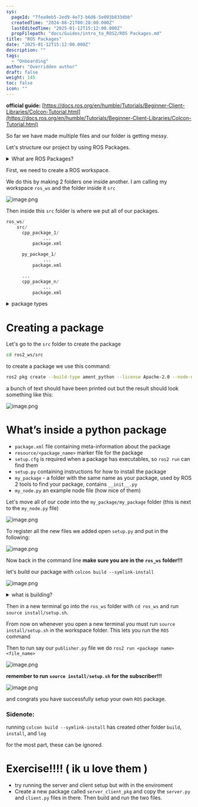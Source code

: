 ```yaml
---
sys:
  pageId: "7fea9eb5-2ed9-4e73-b6d6-5e093b833dbb"
  createdTime: "2024-08-21T00:28:00.000Z"
  lastEditedTime: "2025-01-12T15:12:00.000Z"
  propFilepath: "docs/Guides/intro_to_ROS2/ROS Packages.md"
title: "ROS Packages"
date: "2025-01-12T15:12:00.000Z"
description: ""
tags:
  - "Onboarding"
author: "Overridden author"
draft: false
weight: 145
toc: false
icon: ""
---
```


**official guide:** [https://docs.ros.org/en/humble/Tutorials/Beginner-Client-Libraries/Colcon-Tutorial.html](https://docs.ros.org/en/humble/Tutorials/Beginner-Client-Libraries/Colcon-Tutorial.html)

So far we have made multiple files and our folder is getting messy.

Let's structure our project by using ROS Packages.

<details>

<summary>What are ROS Packages?</summary>

ROS Packages are, as the name implies, packages of code that are highly sharable between ROS developers.

They consist of a folder, `package.xml` file, and source code

```python
      cpp_package_1/
		      ... imagine much code files here ..
          package.xml
```

</details>

First, we need to create a ROS workspace.

We do this by making 2 folders one inside another. I am calling my workspace `ros_ws` and the folder inside it `src`

![image.png](https://prod-files-secure.s3.us-west-2.amazonaws.com/d518164a-d88e-44d1-a4ee-3adb3bd8bce0/70706947-fd18-4537-a67b-e12946812d31/image.png?X-Amz-Algorithm=AWS4-HMAC-SHA256&X-Amz-Content-Sha256=UNSIGNED-PAYLOAD&X-Amz-Credential=ASIAZI2LB4663FQLO77W%2F20250522%2Fus-west-2%2Fs3%2Faws4_request&X-Amz-Date=20250522T050946Z&X-Amz-Expires=3600&X-Amz-Security-Token=IQoJb3JpZ2luX2VjEBMaCXVzLXdlc3QtMiJIMEYCIQCm%2Fj0Va54Hz6cc1Z52idz2pCGUYse2Nn7qpTY22kLFawIhANm4jtpLoRZqud0lfiQF7zaMsbtWZCQH6HeFqT%2FJnvITKogECMv%2F%2F%2F%2F%2F%2F%2F%2F%2F%2FwEQABoMNjM3NDIzMTgzODA1IgxWIOv0q%2B09BwiEeXIq3AMClBYLzNjFUIFWwwrHNHHXHkonOrMv9YOiSdHnHCVYlJTNYxFA0OjT04TK%2FTcZ6%2BoAhakzbCIPqCQcGvLE7HprQWVVCFqpLDU9FO3ugXHh3QYmwHs6n2F6Zt4F2hB%2Box6jhIH69e28n5cFd%2Fyewee3KL7TsQT6x2OuEX2IO%2Ff9lgxhz7LS9THh7AO%2BoJL1sj8ZXtUlP64mJ7kCRe7EStend1tAIYnpErqi6q%2BUdq7wMV9k5crzLXFmlRJPMhuAj5n4%2BGoRHhtKGmB95Kf%2FnGdk%2Fc%2BW6wjKyVIPHChB1XWYy%2F0C0FvcuNlVmHkQMVDI%2Bh3GHmCTE25Zr2hZidyGGWjkNHg97MDehKSuDRN%2BJEOlr6CzxuuZ0qYJGv%2BMREw%2Bzj%2Bzp3QThhtC9vWHPc5WN3o0pUxCx4pkDVpYixmzWWvpYnceRH0kRlvooCJlZecgFQg8cq%2Fh%2BD1t3gmDbIlHWo%2FcrW%2BGBpIbofeae%2BHduJrcu%2BeTEVyNnb3i3Wl4Tn0ooqcCze5fTFdbuw7fRLJhIIiivxF1iQOwQBtUxc0wiP%2FZRneh%2BQr7FcOFfxfenKphy%2Burhr4Z1bXyvginVyrx%2FYRdO5G3GGKsp3AIh0rjQvC4kLi8iidjzDXy1q4twzCBlLrBBjqkAb8omYHYU0VdbYMu9PsiKr%2FGNI%2FyRyCHGodPMw3Aa84EUQmHfLchVaL4mz1wKJiJwf8zEG3pKz2jWKqU5s9Y1rCy8viNhlub89TYi4PfYYX89dFB9C%2Bmoo9Uq4YL26uzqfLFSf%2FfQ2uVPucSrG5xyxlIIMMaSXJoIDn5OftUGBr4Us8cgedHfrM7KiU1uDWZ%2B46d9ZwRtcy4ycXhGpeZQliAEuCR&X-Amz-Signature=df4f6696cec40e9d664916eaa5253115cae18bd631663baece39b8a95243350d&X-Amz-SignedHeaders=host&x-id=GetObject)

Then inside this `src` folder is where we put all of our packages.

```python
ros_ws/
    src/
      cpp_package_1/
		      ...
          package.xml

      py_package_1/
		      ...
          package.xml

      ...
      cpp_package_n/
		      ...
          package.xml

```

<details>

<summary>package types</summary>

packages can be either `C++` or python.

the intern file structure is different for each but for this guide we will stick to creating python packages

</details>

# Creating a package

Let's go to the `src` folder to create the package

```bash
cd ros2_ws/src
```

to create a package we use this command:

```bash
ros2 pkg create --build-type ament_python --license Apache-2.0 --node-name my_node my_package
```

a bunch of text should have been printed out but the result should look something like this:

![image.png](https://prod-files-secure.s3.us-west-2.amazonaws.com/d518164a-d88e-44d1-a4ee-3adb3bd8bce0/e6cf1e3f-8512-4a3e-b131-079f800bf3e8/image.png?X-Amz-Algorithm=AWS4-HMAC-SHA256&X-Amz-Content-Sha256=UNSIGNED-PAYLOAD&X-Amz-Credential=ASIAZI2LB4663FQLO77W%2F20250522%2Fus-west-2%2Fs3%2Faws4_request&X-Amz-Date=20250522T050946Z&X-Amz-Expires=3600&X-Amz-Security-Token=IQoJb3JpZ2luX2VjEBMaCXVzLXdlc3QtMiJIMEYCIQCm%2Fj0Va54Hz6cc1Z52idz2pCGUYse2Nn7qpTY22kLFawIhANm4jtpLoRZqud0lfiQF7zaMsbtWZCQH6HeFqT%2FJnvITKogECMv%2F%2F%2F%2F%2F%2F%2F%2F%2F%2FwEQABoMNjM3NDIzMTgzODA1IgxWIOv0q%2B09BwiEeXIq3AMClBYLzNjFUIFWwwrHNHHXHkonOrMv9YOiSdHnHCVYlJTNYxFA0OjT04TK%2FTcZ6%2BoAhakzbCIPqCQcGvLE7HprQWVVCFqpLDU9FO3ugXHh3QYmwHs6n2F6Zt4F2hB%2Box6jhIH69e28n5cFd%2Fyewee3KL7TsQT6x2OuEX2IO%2Ff9lgxhz7LS9THh7AO%2BoJL1sj8ZXtUlP64mJ7kCRe7EStend1tAIYnpErqi6q%2BUdq7wMV9k5crzLXFmlRJPMhuAj5n4%2BGoRHhtKGmB95Kf%2FnGdk%2Fc%2BW6wjKyVIPHChB1XWYy%2F0C0FvcuNlVmHkQMVDI%2Bh3GHmCTE25Zr2hZidyGGWjkNHg97MDehKSuDRN%2BJEOlr6CzxuuZ0qYJGv%2BMREw%2Bzj%2Bzp3QThhtC9vWHPc5WN3o0pUxCx4pkDVpYixmzWWvpYnceRH0kRlvooCJlZecgFQg8cq%2Fh%2BD1t3gmDbIlHWo%2FcrW%2BGBpIbofeae%2BHduJrcu%2BeTEVyNnb3i3Wl4Tn0ooqcCze5fTFdbuw7fRLJhIIiivxF1iQOwQBtUxc0wiP%2FZRneh%2BQr7FcOFfxfenKphy%2Burhr4Z1bXyvginVyrx%2FYRdO5G3GGKsp3AIh0rjQvC4kLi8iidjzDXy1q4twzCBlLrBBjqkAb8omYHYU0VdbYMu9PsiKr%2FGNI%2FyRyCHGodPMw3Aa84EUQmHfLchVaL4mz1wKJiJwf8zEG3pKz2jWKqU5s9Y1rCy8viNhlub89TYi4PfYYX89dFB9C%2Bmoo9Uq4YL26uzqfLFSf%2FfQ2uVPucSrG5xyxlIIMMaSXJoIDn5OftUGBr4Us8cgedHfrM7KiU1uDWZ%2B46d9ZwRtcy4ycXhGpeZQliAEuCR&X-Amz-Signature=c4264c52cd92d8c7feb6bc591658524f2186c57d4aa59bf2dcdf53035982e50e&X-Amz-SignedHeaders=host&x-id=GetObject)

# What’s inside a python package

- `package.xml` file containing meta-information about the package
- `resource/<package_name>` marker file for the package
- `setup.cfg` is required when a package has executables, so `ros2 run` can find them
- `setup.py` containing instructions for how to install the package
- `my_package` - a folder with the same name as your package, used by ROS 2 tools to find your package, contains `__init__.py`
- `my_node.py` an example node file (how nice of them)

Let's move all of our code into the `my_package/my_package` folder (this is next to the `my_node.py` file)

![image.png](https://prod-files-secure.s3.us-west-2.amazonaws.com/d518164a-d88e-44d1-a4ee-3adb3bd8bce0/9ce58f11-0da9-4d3e-b86d-506a9685d378/image.png?X-Amz-Algorithm=AWS4-HMAC-SHA256&X-Amz-Content-Sha256=UNSIGNED-PAYLOAD&X-Amz-Credential=ASIAZI2LB4663FQLO77W%2F20250522%2Fus-west-2%2Fs3%2Faws4_request&X-Amz-Date=20250522T050946Z&X-Amz-Expires=3600&X-Amz-Security-Token=IQoJb3JpZ2luX2VjEBMaCXVzLXdlc3QtMiJIMEYCIQCm%2Fj0Va54Hz6cc1Z52idz2pCGUYse2Nn7qpTY22kLFawIhANm4jtpLoRZqud0lfiQF7zaMsbtWZCQH6HeFqT%2FJnvITKogECMv%2F%2F%2F%2F%2F%2F%2F%2F%2F%2FwEQABoMNjM3NDIzMTgzODA1IgxWIOv0q%2B09BwiEeXIq3AMClBYLzNjFUIFWwwrHNHHXHkonOrMv9YOiSdHnHCVYlJTNYxFA0OjT04TK%2FTcZ6%2BoAhakzbCIPqCQcGvLE7HprQWVVCFqpLDU9FO3ugXHh3QYmwHs6n2F6Zt4F2hB%2Box6jhIH69e28n5cFd%2Fyewee3KL7TsQT6x2OuEX2IO%2Ff9lgxhz7LS9THh7AO%2BoJL1sj8ZXtUlP64mJ7kCRe7EStend1tAIYnpErqi6q%2BUdq7wMV9k5crzLXFmlRJPMhuAj5n4%2BGoRHhtKGmB95Kf%2FnGdk%2Fc%2BW6wjKyVIPHChB1XWYy%2F0C0FvcuNlVmHkQMVDI%2Bh3GHmCTE25Zr2hZidyGGWjkNHg97MDehKSuDRN%2BJEOlr6CzxuuZ0qYJGv%2BMREw%2Bzj%2Bzp3QThhtC9vWHPc5WN3o0pUxCx4pkDVpYixmzWWvpYnceRH0kRlvooCJlZecgFQg8cq%2Fh%2BD1t3gmDbIlHWo%2FcrW%2BGBpIbofeae%2BHduJrcu%2BeTEVyNnb3i3Wl4Tn0ooqcCze5fTFdbuw7fRLJhIIiivxF1iQOwQBtUxc0wiP%2FZRneh%2BQr7FcOFfxfenKphy%2Burhr4Z1bXyvginVyrx%2FYRdO5G3GGKsp3AIh0rjQvC4kLi8iidjzDXy1q4twzCBlLrBBjqkAb8omYHYU0VdbYMu9PsiKr%2FGNI%2FyRyCHGodPMw3Aa84EUQmHfLchVaL4mz1wKJiJwf8zEG3pKz2jWKqU5s9Y1rCy8viNhlub89TYi4PfYYX89dFB9C%2Bmoo9Uq4YL26uzqfLFSf%2FfQ2uVPucSrG5xyxlIIMMaSXJoIDn5OftUGBr4Us8cgedHfrM7KiU1uDWZ%2B46d9ZwRtcy4ycXhGpeZQliAEuCR&X-Amz-Signature=e10bc48524dde9146434e6a635413148efcd51476086d5dd1bb14e71a53e123a&X-Amz-SignedHeaders=host&x-id=GetObject)

To register all the new files we added open `setup.py` and put in the following:

![image.png](https://prod-files-secure.s3.us-west-2.amazonaws.com/d518164a-d88e-44d1-a4ee-3adb3bd8bce0/1cd7c262-4cae-4496-9d75-c178537d24a2/image.png?X-Amz-Algorithm=AWS4-HMAC-SHA256&X-Amz-Content-Sha256=UNSIGNED-PAYLOAD&X-Amz-Credential=ASIAZI2LB4663FQLO77W%2F20250522%2Fus-west-2%2Fs3%2Faws4_request&X-Amz-Date=20250522T050946Z&X-Amz-Expires=3600&X-Amz-Security-Token=IQoJb3JpZ2luX2VjEBMaCXVzLXdlc3QtMiJIMEYCIQCm%2Fj0Va54Hz6cc1Z52idz2pCGUYse2Nn7qpTY22kLFawIhANm4jtpLoRZqud0lfiQF7zaMsbtWZCQH6HeFqT%2FJnvITKogECMv%2F%2F%2F%2F%2F%2F%2F%2F%2F%2FwEQABoMNjM3NDIzMTgzODA1IgxWIOv0q%2B09BwiEeXIq3AMClBYLzNjFUIFWwwrHNHHXHkonOrMv9YOiSdHnHCVYlJTNYxFA0OjT04TK%2FTcZ6%2BoAhakzbCIPqCQcGvLE7HprQWVVCFqpLDU9FO3ugXHh3QYmwHs6n2F6Zt4F2hB%2Box6jhIH69e28n5cFd%2Fyewee3KL7TsQT6x2OuEX2IO%2Ff9lgxhz7LS9THh7AO%2BoJL1sj8ZXtUlP64mJ7kCRe7EStend1tAIYnpErqi6q%2BUdq7wMV9k5crzLXFmlRJPMhuAj5n4%2BGoRHhtKGmB95Kf%2FnGdk%2Fc%2BW6wjKyVIPHChB1XWYy%2F0C0FvcuNlVmHkQMVDI%2Bh3GHmCTE25Zr2hZidyGGWjkNHg97MDehKSuDRN%2BJEOlr6CzxuuZ0qYJGv%2BMREw%2Bzj%2Bzp3QThhtC9vWHPc5WN3o0pUxCx4pkDVpYixmzWWvpYnceRH0kRlvooCJlZecgFQg8cq%2Fh%2BD1t3gmDbIlHWo%2FcrW%2BGBpIbofeae%2BHduJrcu%2BeTEVyNnb3i3Wl4Tn0ooqcCze5fTFdbuw7fRLJhIIiivxF1iQOwQBtUxc0wiP%2FZRneh%2BQr7FcOFfxfenKphy%2Burhr4Z1bXyvginVyrx%2FYRdO5G3GGKsp3AIh0rjQvC4kLi8iidjzDXy1q4twzCBlLrBBjqkAb8omYHYU0VdbYMu9PsiKr%2FGNI%2FyRyCHGodPMw3Aa84EUQmHfLchVaL4mz1wKJiJwf8zEG3pKz2jWKqU5s9Y1rCy8viNhlub89TYi4PfYYX89dFB9C%2Bmoo9Uq4YL26uzqfLFSf%2FfQ2uVPucSrG5xyxlIIMMaSXJoIDn5OftUGBr4Us8cgedHfrM7KiU1uDWZ%2B46d9ZwRtcy4ycXhGpeZQliAEuCR&X-Amz-Signature=ff113ddb1d2566497475b86b73a274b737d60da680dfba752f1e91babf4ca575&X-Amz-SignedHeaders=host&x-id=GetObject)

Now back in the command line **make sure you are in the** **`ros_ws`** **folder!!!**

let's build our package with `colcon build --symlink-install`

![image.png](https://prod-files-secure.s3.us-west-2.amazonaws.com/d518164a-d88e-44d1-a4ee-3adb3bd8bce0/2f2a0d27-b173-48fd-b189-5f5c0ce65619/image.png?X-Amz-Algorithm=AWS4-HMAC-SHA256&X-Amz-Content-Sha256=UNSIGNED-PAYLOAD&X-Amz-Credential=ASIAZI2LB4663FQLO77W%2F20250522%2Fus-west-2%2Fs3%2Faws4_request&X-Amz-Date=20250522T050946Z&X-Amz-Expires=3600&X-Amz-Security-Token=IQoJb3JpZ2luX2VjEBMaCXVzLXdlc3QtMiJIMEYCIQCm%2Fj0Va54Hz6cc1Z52idz2pCGUYse2Nn7qpTY22kLFawIhANm4jtpLoRZqud0lfiQF7zaMsbtWZCQH6HeFqT%2FJnvITKogECMv%2F%2F%2F%2F%2F%2F%2F%2F%2F%2FwEQABoMNjM3NDIzMTgzODA1IgxWIOv0q%2B09BwiEeXIq3AMClBYLzNjFUIFWwwrHNHHXHkonOrMv9YOiSdHnHCVYlJTNYxFA0OjT04TK%2FTcZ6%2BoAhakzbCIPqCQcGvLE7HprQWVVCFqpLDU9FO3ugXHh3QYmwHs6n2F6Zt4F2hB%2Box6jhIH69e28n5cFd%2Fyewee3KL7TsQT6x2OuEX2IO%2Ff9lgxhz7LS9THh7AO%2BoJL1sj8ZXtUlP64mJ7kCRe7EStend1tAIYnpErqi6q%2BUdq7wMV9k5crzLXFmlRJPMhuAj5n4%2BGoRHhtKGmB95Kf%2FnGdk%2Fc%2BW6wjKyVIPHChB1XWYy%2F0C0FvcuNlVmHkQMVDI%2Bh3GHmCTE25Zr2hZidyGGWjkNHg97MDehKSuDRN%2BJEOlr6CzxuuZ0qYJGv%2BMREw%2Bzj%2Bzp3QThhtC9vWHPc5WN3o0pUxCx4pkDVpYixmzWWvpYnceRH0kRlvooCJlZecgFQg8cq%2Fh%2BD1t3gmDbIlHWo%2FcrW%2BGBpIbofeae%2BHduJrcu%2BeTEVyNnb3i3Wl4Tn0ooqcCze5fTFdbuw7fRLJhIIiivxF1iQOwQBtUxc0wiP%2FZRneh%2BQr7FcOFfxfenKphy%2Burhr4Z1bXyvginVyrx%2FYRdO5G3GGKsp3AIh0rjQvC4kLi8iidjzDXy1q4twzCBlLrBBjqkAb8omYHYU0VdbYMu9PsiKr%2FGNI%2FyRyCHGodPMw3Aa84EUQmHfLchVaL4mz1wKJiJwf8zEG3pKz2jWKqU5s9Y1rCy8viNhlub89TYi4PfYYX89dFB9C%2Bmoo9Uq4YL26uzqfLFSf%2FfQ2uVPucSrG5xyxlIIMMaSXJoIDn5OftUGBr4Us8cgedHfrM7KiU1uDWZ%2B46d9ZwRtcy4ycXhGpeZQliAEuCR&X-Amz-Signature=f33213c3baab914034b7b9d0b2ff8ede2f2a895f75583dd517da24f24b3d7625&X-Amz-SignedHeaders=host&x-id=GetObject)

<details>

<summary>what is building?</summary>

if you are a CS major at Rose-Hulman you will learn the answer to this in CSSE132

but TLDR; is it combines all the code files into one program that can be run easily 

</details>

Then in a new terminal go into the `ros_ws` folder with `cd ros_ws` and run `source install/setup.sh`. 

From now on whenever you open a new terminal you must run `source install/setup.sh` in the workspace folder. This lets you run the `ROS` command

Then to run say our `publisher.py` file we do `ros2 run <package name> <file_name>`

![image.png](https://prod-files-secure.s3.us-west-2.amazonaws.com/d518164a-d88e-44d1-a4ee-3adb3bd8bce0/4f4b1219-3a44-4632-aa0a-ce3471699f59/image.png?X-Amz-Algorithm=AWS4-HMAC-SHA256&X-Amz-Content-Sha256=UNSIGNED-PAYLOAD&X-Amz-Credential=ASIAZI2LB4663FQLO77W%2F20250522%2Fus-west-2%2Fs3%2Faws4_request&X-Amz-Date=20250522T050946Z&X-Amz-Expires=3600&X-Amz-Security-Token=IQoJb3JpZ2luX2VjEBMaCXVzLXdlc3QtMiJIMEYCIQCm%2Fj0Va54Hz6cc1Z52idz2pCGUYse2Nn7qpTY22kLFawIhANm4jtpLoRZqud0lfiQF7zaMsbtWZCQH6HeFqT%2FJnvITKogECMv%2F%2F%2F%2F%2F%2F%2F%2F%2F%2FwEQABoMNjM3NDIzMTgzODA1IgxWIOv0q%2B09BwiEeXIq3AMClBYLzNjFUIFWwwrHNHHXHkonOrMv9YOiSdHnHCVYlJTNYxFA0OjT04TK%2FTcZ6%2BoAhakzbCIPqCQcGvLE7HprQWVVCFqpLDU9FO3ugXHh3QYmwHs6n2F6Zt4F2hB%2Box6jhIH69e28n5cFd%2Fyewee3KL7TsQT6x2OuEX2IO%2Ff9lgxhz7LS9THh7AO%2BoJL1sj8ZXtUlP64mJ7kCRe7EStend1tAIYnpErqi6q%2BUdq7wMV9k5crzLXFmlRJPMhuAj5n4%2BGoRHhtKGmB95Kf%2FnGdk%2Fc%2BW6wjKyVIPHChB1XWYy%2F0C0FvcuNlVmHkQMVDI%2Bh3GHmCTE25Zr2hZidyGGWjkNHg97MDehKSuDRN%2BJEOlr6CzxuuZ0qYJGv%2BMREw%2Bzj%2Bzp3QThhtC9vWHPc5WN3o0pUxCx4pkDVpYixmzWWvpYnceRH0kRlvooCJlZecgFQg8cq%2Fh%2BD1t3gmDbIlHWo%2FcrW%2BGBpIbofeae%2BHduJrcu%2BeTEVyNnb3i3Wl4Tn0ooqcCze5fTFdbuw7fRLJhIIiivxF1iQOwQBtUxc0wiP%2FZRneh%2BQr7FcOFfxfenKphy%2Burhr4Z1bXyvginVyrx%2FYRdO5G3GGKsp3AIh0rjQvC4kLi8iidjzDXy1q4twzCBlLrBBjqkAb8omYHYU0VdbYMu9PsiKr%2FGNI%2FyRyCHGodPMw3Aa84EUQmHfLchVaL4mz1wKJiJwf8zEG3pKz2jWKqU5s9Y1rCy8viNhlub89TYi4PfYYX89dFB9C%2Bmoo9Uq4YL26uzqfLFSf%2FfQ2uVPucSrG5xyxlIIMMaSXJoIDn5OftUGBr4Us8cgedHfrM7KiU1uDWZ%2B46d9ZwRtcy4ycXhGpeZQliAEuCR&X-Amz-Signature=27e34e6d6f7f2d73b585c352b672b585111659dd6a855373061d303b2c90e465&X-Amz-SignedHeaders=host&x-id=GetObject)

**remember to run** **`source install/setup.sh`** **for the subscriber!!!**

![image.png](https://prod-files-secure.s3.us-west-2.amazonaws.com/d518164a-d88e-44d1-a4ee-3adb3bd8bce0/02121119-dad4-49ec-8356-c956108b4243/image.png?X-Amz-Algorithm=AWS4-HMAC-SHA256&X-Amz-Content-Sha256=UNSIGNED-PAYLOAD&X-Amz-Credential=ASIAZI2LB4663FQLO77W%2F20250522%2Fus-west-2%2Fs3%2Faws4_request&X-Amz-Date=20250522T050946Z&X-Amz-Expires=3600&X-Amz-Security-Token=IQoJb3JpZ2luX2VjEBMaCXVzLXdlc3QtMiJIMEYCIQCm%2Fj0Va54Hz6cc1Z52idz2pCGUYse2Nn7qpTY22kLFawIhANm4jtpLoRZqud0lfiQF7zaMsbtWZCQH6HeFqT%2FJnvITKogECMv%2F%2F%2F%2F%2F%2F%2F%2F%2F%2FwEQABoMNjM3NDIzMTgzODA1IgxWIOv0q%2B09BwiEeXIq3AMClBYLzNjFUIFWwwrHNHHXHkonOrMv9YOiSdHnHCVYlJTNYxFA0OjT04TK%2FTcZ6%2BoAhakzbCIPqCQcGvLE7HprQWVVCFqpLDU9FO3ugXHh3QYmwHs6n2F6Zt4F2hB%2Box6jhIH69e28n5cFd%2Fyewee3KL7TsQT6x2OuEX2IO%2Ff9lgxhz7LS9THh7AO%2BoJL1sj8ZXtUlP64mJ7kCRe7EStend1tAIYnpErqi6q%2BUdq7wMV9k5crzLXFmlRJPMhuAj5n4%2BGoRHhtKGmB95Kf%2FnGdk%2Fc%2BW6wjKyVIPHChB1XWYy%2F0C0FvcuNlVmHkQMVDI%2Bh3GHmCTE25Zr2hZidyGGWjkNHg97MDehKSuDRN%2BJEOlr6CzxuuZ0qYJGv%2BMREw%2Bzj%2Bzp3QThhtC9vWHPc5WN3o0pUxCx4pkDVpYixmzWWvpYnceRH0kRlvooCJlZecgFQg8cq%2Fh%2BD1t3gmDbIlHWo%2FcrW%2BGBpIbofeae%2BHduJrcu%2BeTEVyNnb3i3Wl4Tn0ooqcCze5fTFdbuw7fRLJhIIiivxF1iQOwQBtUxc0wiP%2FZRneh%2BQr7FcOFfxfenKphy%2Burhr4Z1bXyvginVyrx%2FYRdO5G3GGKsp3AIh0rjQvC4kLi8iidjzDXy1q4twzCBlLrBBjqkAb8omYHYU0VdbYMu9PsiKr%2FGNI%2FyRyCHGodPMw3Aa84EUQmHfLchVaL4mz1wKJiJwf8zEG3pKz2jWKqU5s9Y1rCy8viNhlub89TYi4PfYYX89dFB9C%2Bmoo9Uq4YL26uzqfLFSf%2FfQ2uVPucSrG5xyxlIIMMaSXJoIDn5OftUGBr4Us8cgedHfrM7KiU1uDWZ%2B46d9ZwRtcy4ycXhGpeZQliAEuCR&X-Amz-Signature=33c5c880632cd650d8719d6059bf07ae3afcfcd266781145fb266a50ad9a955e&X-Amz-SignedHeaders=host&x-id=GetObject)

and congrats you have successfully setup your own `ROS` package.

### Sidenote:

running `colcon build --symlink-install` has created other folder `build`, `install`, and `log`

for the most part, these can be ignored.

# Exercise!!!! ( ik u love them )

- try running the server and client setup but with in the enviroment
- Create a new package called `server_client_pkg` and copy the `server.py` and `client.py` files in there. Then build and run the two files.
